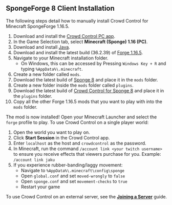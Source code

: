 ## SpongeForge 8 Client Installation

The following steps detail how to manually install Crowd Control for Minecraft SpongeForge 1.16.5.

1. Download and install the [Crowd Control PC app](https://crowdcontrol.live/setup).
2. In the Game Selection tab, select **Minecraft (Sponge) 1.16 (PC)**.
3. Download and install [Java](https://adoptium.net/).
4. Download and install the latest build (36.2.39)
   of [Forge 1.16.5](https://files.minecraftforge.net/net/minecraftforge/forge/index_1.16.5.html).
5. Navigate to your Minecraft installation folder.
    - On Windows, this can be accessed by Pressing `Windows Key + R` and typing
      `%AppData%\.minecraft`.
6. Create a new folder called `mods`.
7. Download the latest build of
   [Sponge 8](https://spongepowered.org/downloads/spongeforge?minecraft=1.16.5&offset=0)
   and place it in the `mods` folder.
8. Create a new folder inside the `mods` folder called `plugins`.
9. Download the latest build of
   [Crowd Control for Sponge 8](https://modrinth.com/mod/crowdcontrol/versions?l=sponge&g=1.16.5)
   and place it in the `plugins` folder.
10. Copy all the other Forge 1.16.5 mods that you want to play with into the `mods` folder.

The mod is now installed! Open your Minecraft Launcher and select the `forge` profile to play.
To use Crowd Control on a single player world:

1. Open the world you want to play on.
2. Click **Start Session** in the Crowd Control app.
3. Enter `localhost` as the host and `crowdcontrol` as the password.
4. In Minecraft, run the command `/account link <your twitch username>` to ensure you receive
   effects that viewers purchase for you. Example: `/account link jaku`
5. If you experience rubber-banding/laggy movement:
   - Navigate to `%AppData%\.minecraft\config\sponge`
   - Open `global.conf` and set `moved-wrongly` to `false`
   - Open `sponge.conf` and set `movement-checks` to `true`
   - Restart your game

To use Crowd Control on an external server, see the
[**Joining a Server**](sponge_8_joining_a_server.md) guide.

